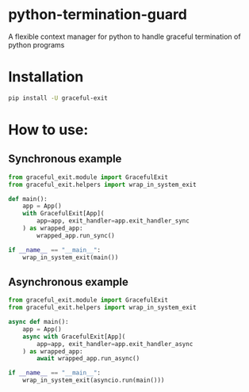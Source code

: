 # python-termination-guard
A flexible context manager for python to handle graceful termination of python programs



# Installation

```bash
pip install -U graceful-exit
```


# How to use:

## Synchronous example
```python
from graceful_exit.module import GracefulExit
from graceful_exit.helpers import wrap_in_system_exit

def main():
    app = App()
    with GracefulExit[App](
        app=app, exit_handler=app.exit_handler_sync
    ) as wrapped_app:
        wrapped_app.run_sync()

if __name__ == "__main__":
    wrap_in_system_exit(main())
```
## Asynchronous example
```python
from graceful_exit.module import GracefulExit
from graceful_exit.helpers import wrap_in_system_exit

async def main():
    app = App()
    async with GracefulExit[App](
        app=app, exit_handler=app.exit_handler_async
    ) as wrapped_app:
        await wrapped_app.run_async()

if __name__ == "__main__":
    wrap_in_system_exit(asyncio.run(main()))
```